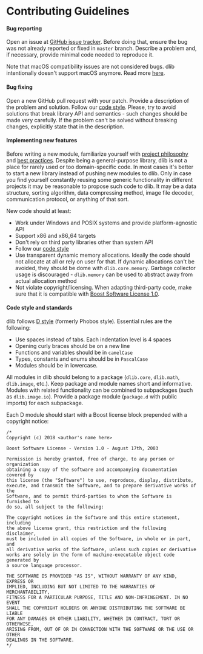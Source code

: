 # Contributing Guidelines

####  Bug reporting 

Open an issue at [GitHub issue tracker](https://github.com/gecko0307/dlib/issues). Before doing that, ensure the bug was not already reported or fixed in `master` branch. Describe a problem and, if necessary, provide minimal code needed to reproduce it.

Note that macOS compatibility issues are not considered bugs. dlib intentionally doesn't support macOS anymore. Read more [here](https://github.com/gecko0307/dlib/wiki/Why-doesn't-dlib-support-macOS).

####  Bug fixing 

Open a new GitHub pull request with your patch. Provide a description of the problem and solution. Follow our [code style](#code-style-and-standards). Please, try to avoid solutions that break library API and semantics - such changes should be made very carefully. If the problem can't be solved without breaking changes, explicitly state that in the description.

####  Implementing new features 

Before writing a new module, familiarize yourself with [project philosophy](https://github.com/gecko0307/dlib/wiki/Rationale) and [best practices](https://github.com/gecko0307/dlib/wiki/Best-Practices). Despite being a general-purpose library, dlib is not a place for rarely used or too domain-specific code. In most cases it's better to start a new library instead of pushing new modules to dlib. Only in case you find yourself constantly reusing some generic functionality in different projects it may be reasonable to propose such code to dlib. It may be a data structure, sorting algorithm, data compressing method, image file decoder, communication protocol, or anything of that sort.

New code should at least:
* Work under Windows and POSIX systems and provide platform-agnostic API
* Support x86 and x86_64 targets
* Don't rely on third party libraries other than system API
* Follow our [code style](#code-style-and-standards)
* Use transparent dynamic memory allocations. Ideally the code should not allocate at all or rely on user for that. If dynamic allocations can't be avoided, they should be dome with `dlib.core.memory`. Garbage collector usage is discouraged - `dlib.memory` can be used to abstract away from actual allocation method
* Not violate copyright/licensing. When adapting third-party code, make sure that it is compatible with [Boost Software License 1.0](https://www.boost.org/LICENSE_1_0.txt).

####  Code style and standards 

dlib follows [D style](https://dlang.org/dstyle.html) (formerly Phobos style). Essential rules are the following:
* Use spaces instead of tabs. Each indentation level is 4 spaces
* Opening curly braces should be on a new line
* Functions and variables should be in `camelCase`
* Types, constants and enums should be in `PascalCase`
* Modules should be in lowercase.

All modules in dlib should belong to a package (`dlib.core`, `dlib.math`, `dlib.image`, etc.). Keep package and module names short and informative. Modules with related functionality can be combined to subpackages (such as `dlib.image.io`). Provide a package module (`package.d` with public imports) for each subpackage.

Each D module should start with a Boost license block prepended with a copyright notice:
```
/*
Copyright (c) 2018 <author's name here>

Boost Software License - Version 1.0 - August 17th, 2003

Permission is hereby granted, free of charge, to any person or organization
obtaining a copy of the software and accompanying documentation covered by
this license (the "Software") to use, reproduce, display, distribute,
execute, and transmit the Software, and to prepare derivative works of the
Software, and to permit third-parties to whom the Software is furnished to
do so, all subject to the following:

The copyright notices in the Software and this entire statement, including
the above license grant, this restriction and the following disclaimer,
must be included in all copies of the Software, in whole or in part, and
all derivative works of the Software, unless such copies or derivative
works are solely in the form of machine-executable object code generated by
a source language processor.

THE SOFTWARE IS PROVIDED "AS IS", WITHOUT WARRANTY OF ANY KIND, EXPRESS OR
IMPLIED, INCLUDING BUT NOT LIMITED TO THE WARRANTIES OF MERCHANTABILITY,
FITNESS FOR A PARTICULAR PURPOSE, TITLE AND NON-INFRINGEMENT. IN NO EVENT
SHALL THE COPYRIGHT HOLDERS OR ANYONE DISTRIBUTING THE SOFTWARE BE LIABLE
FOR ANY DAMAGES OR OTHER LIABILITY, WHETHER IN CONTRACT, TORT OR OTHERWISE,
ARISING FROM, OUT OF OR IN CONNECTION WITH THE SOFTWARE OR THE USE OR OTHER
DEALINGS IN THE SOFTWARE.
*/
```
